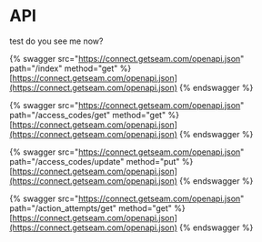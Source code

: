 # API

test do you see me now?

{% swagger src="https://connect.getseam.com/openapi.json" path="/index" method="get" %}
[https://connect.getseam.com/openapi.json](https://connect.getseam.com/openapi.json)
{% endswagger %}

{% swagger src="https://connect.getseam.com/openapi.json" path="/access_codes/get" method="get" %}
[https://connect.getseam.com/openapi.json](https://connect.getseam.com/openapi.json)
{% endswagger %}

{% swagger src="https://connect.getseam.com/openapi.json" path="/access_codes/update" method="put" %}
[https://connect.getseam.com/openapi.json](https://connect.getseam.com/openapi.json)
{% endswagger %}

{% swagger src="https://connect.getseam.com/openapi.json" path="/action_attempts/get" method="get" %}
[https://connect.getseam.com/openapi.json](https://connect.getseam.com/openapi.json)
{% endswagger %}
